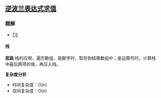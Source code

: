 ## [逆波兰表达式求值](https://leetcode.cn/problems/evaluate-reverse-polish-notation/)

### 题解
+ [TS](../../ts/256/150.ts)

#### 栈
**思路**
栈的应用，遍历数组，是数字时，暂存到结果数组中；是运算符时，计算栈中最后两项的值，再压入栈。  

**复杂度分析**
+ 时间复杂度：O(n)
+ 空间复杂度：O(n)